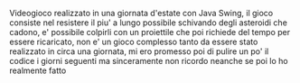 Videogioco realizzato in una giornata d'estate con Java Swing, il gioco consiste nel resistere il piu' a lungo possibile schivando degli asteroidi che cadono, e' possibile colpirli con un proiettile che poi richiede del tempo per essere ricaricato, non e' un gioco complesso tanto da essere stato realizzato in circa una giornata, mi ero promesso poi di pulire un po' il codice i giorni seguenti ma sinceramente non ricordo neanche se poi lo ho realmente fatto
